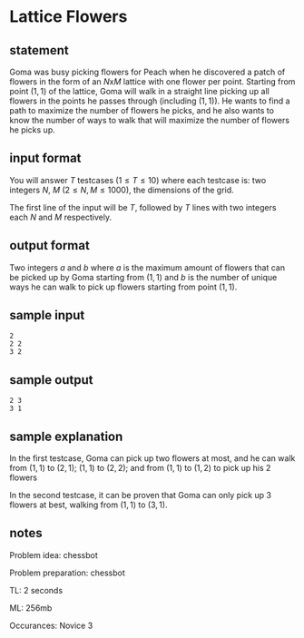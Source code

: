 # Lattice Flowers

## statement
Goma was busy picking flowers for Peach when he discovered a patch of flowers in the form of an $N$x$M$ lattice with one flower per point. Starting from point $(1, 1)$ of the lattice, Goma will walk in a straight line picking up all flowers in the points he passes through (including $(1, 1)$). He wants to find a path to maximize the number of flowers he picks, and he also wants to know the number of ways to walk that will maximize the number of flowers he picks up.

## input format
You will answer $T$ testcases $(1 \leq T \leq 10)$ where each testcase is: two integers $N$, $M$ $(2 \leq N, M \leq 1000)$, the dimensions of the grid.

The first line of the input will be $T$, followed by $T$ lines with two integers each $N$ and $M$ respectively.

## output format
Two integers $a$ and $b$ where $a$ is the maximum amount of flowers that can be picked up by Goma starting from $(1, 1)$ and $b$ is the number of unique ways he can walk to pick up flowers starting from point $(1, 1)$.

## sample input
```
2
2 2
3 2
```

## sample output
```
2 3
3 1
```

## sample explanation

In the first testcase, Goma can pick up two flowers at most, and he can walk from $(1, 1)$ to $(2, 1)$; $(1, 1)$ to $(2, 2)$; and from $(1, 1)$ to $(1, 2)$ to pick up his $2$ flowers

In the second testcase, it can be proven that Goma can only pick up $3$ flowers at best, walking from $(1, 1)$ to $(3, 1)$.

## notes
Problem idea: chessbot

Problem preparation: chessbot

TL: 2 seconds

ML: 256mb

Occurances: Novice 3
